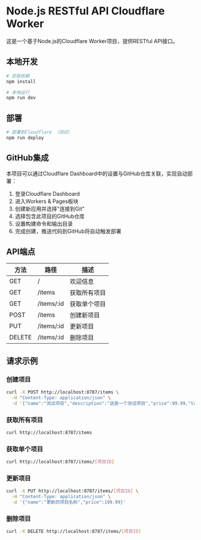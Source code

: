 # Node.js RESTful API Cloudflare Worker

这是一个基于Node.js的Cloudflare Worker项目，提供RESTful API接口。

## 本地开发

```bash
# 安装依赖
npm install

# 本地运行
npm run dev
```

## 部署

```bash
# 部署到Cloudflare （测试）
npm run deploy
```

## GitHub集成

本项目可以通过Cloudflare Dashboard中的设置与GitHub仓库关联，实现自动部署：

1. 登录Cloudflare Dashboard
2. 进入Workers & Pages板块
3. 创建新应用并选择"连接到Git"
4. 选择包含此项目的GitHub仓库
5. 设置构建命令和输出目录
6. 完成创建，推送代码到GitHub将自动触发部署

## API端点

| 方法   | 路径         | 描述           |
|--------|--------------|----------------|
| GET    | /            | 欢迎信息       |
| GET    | /items       | 获取所有项目   |
| GET    | /items/:id   | 获取单个项目   |
| POST   | /items       | 创建新项目     |
| PUT    | /items/:id   | 更新项目       |
| DELETE | /items/:id   | 删除项目       |

## 请求示例

### 创建项目
```bash
curl -X POST http://localhost:8787/items \
  -H "Content-Type: application/json" \
  -d '{"name":"测试项目","description":"这是一个测试项目","price":99.99,"tax":10}'
```

### 获取所有项目
```bash
curl http://localhost:8787/items
```

### 获取单个项目
```bash
curl http://localhost:8787/items/[项目ID]
```

### 更新项目
```bash
curl -X PUT http://localhost:8787/items/[项目ID] \
  -H "Content-Type: application/json" \
  -d '{"name":"更新的项目名称","price":199.99}'
```

### 删除项目
```bash
curl -X DELETE http://localhost:8787/items/[项目ID]
``` 